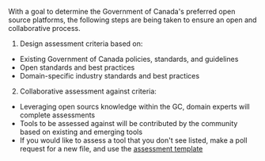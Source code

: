
With a goal to determine the Government of Canada's preferred open source platforms, the following steps are being taken to ensure an open and collaborative process. 

1. Design assessment criteria based on:

 - Existing Government of Canada policies, standards, and guidelines
 - Open standards and best practices 
 - Domain-specific industry standards and best practices 
  
2. Collaborative assessment against criteria:

 - Leveraging open sourcs knowledge within the GC, domain experts will complete assessments 
 - Tools to be assessed against will be contributed by the community based on existing and emerging tools 
 - If you would like to assess a tool that you don't see listed, make a poll request for a new file, and use the [assessment template](https://github.com/canada-ca/Open_First_Whitepaper/blob/master/Assessments/Template.md) 
